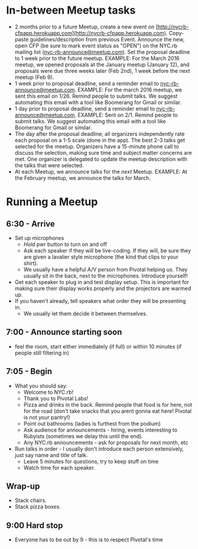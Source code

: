 # In-between Meetup tasks

* 2 months prior to a future Meetup, create a new event on [http://nycrb-cfpapp.herokuapp.com](http://nycrb-cfpapp.herokuapp.com). Copy-paste guidelines/description from previous Event. Announce the new, open CFP (be sure to mark event status as "OPEN") on the NYC.rb mailing list (nyc-rb-announce@meetup.com). Set the proposal deadline to 1 week prior to the future meetup. EXAMPLE: For the March 2016 meetup, we opened proposals at the January meetup (January 12), and proposals were due three weeks later (Feb 2nd), 1 week before the next meetup (Feb 9).
* 1 week prior to proposal deadline, send a reminder email to nyc-rb-announce@meetup.com. EXAMPLE: For the march 2016 meetup, we sent this email on 1/26. Remind people to submit talks. We suggest automating this email with a tool like Boomerang for Gmail or similar.
* 1 day prior to proposal deadline, send a reminder email to nyc-rb-announce@meetup.com. EXAMPLE: Sent on 2/1. Remind people to submit talks. We suggest automating this email with a tool like Boomerang for Gmail or similar.
* The day after the proposal deadline, all organizers independently rate each proposal on a 1-5 scale (done in the app). The best 2-3 talks get selected for the meetup. Organizers have a 15-minute phone call to discuss the selection, making sure time and subject matter concerns are met. One organizer is delegated to update the meetup description with the talks that were selected.
* At each Meetup, we announce talks for the *next* Meetup. EXAMPLE: At the February meetup, we announce the talks for March.

# Running a Meetup

## 6:30 - Arrive

* Set up microphones
  * *Hold* pwr button to turn on and off
  * Ask each speaker if they will be live-coding. If they will, be sure they are given a lavalier style microphone (the kind that clips to your shirt).
  * We usually have a helpful A/V person from Pivotal helping us. They usually sit in the back, next to the microphones. Introduce yourself!
* Get each speaker to plug in and test display setup. This is important for making sure their display works properly and the projectors are warmed up.
* If you haven't already, tell speakers what order they will be presenting in.
  * We usually let them decide it between themselves.

## 7:00 - Announce starting soon

* feel the room, start either immediately (if full) or within 10 minutes (if people still filtering in)

## 7:05 - Begin

* What you should say:
  * Welcome to NYC.rb!
  * Thank you to Pivotal Labs!
  * Pizza and drinks in the back. Remind people that food is for here, not for the road (don't take snacks that you arent gonna eat here! Pivotal is not your pantry!)
  * Point out bathrooms (ladies is furthest from the podium)
  * Ask audience for announcements - hiring, events interesting to Rubyists (sometimes we delay this until the end).
  * Any NYC.rb announcements - ask for proposals for next month, etc
* Run talks in order - I usually don't introduce each person extensively, just say name and title of talk.
  * Leave 5 minutes for questions, try to keep stuff on time
  * Watch time for each speaker.

## Wrap-up

* Stack chairs.
* Stack pizza boxes.

## 9:00 Hard stop

* Everyone has to be out by 9 - this is to respect Pivotal's time

